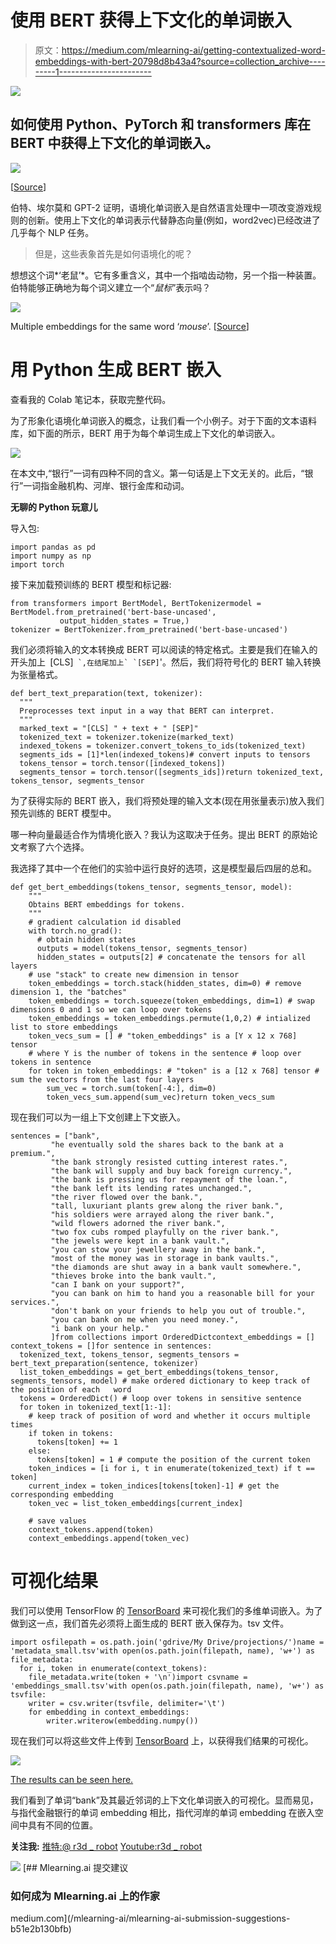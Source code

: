 # 使用 BERT 获得上下文化的单词嵌入

> 原文：<https://medium.com/mlearning-ai/getting-contextualized-word-embeddings-with-bert-20798d8b43a4?source=collection_archive---------1----------------------->

![](img/d0ffa6967217b2efaa7421bf39c03b8e.png)

## 如何使用 Python、PyTorch 和 transformers 库在 BERT 中获得上下文化的单词嵌入。

![](img/7e74dcc2123acd518039e95b35c08bf8.png)

[[Source](https://unsplash.com/s/photos/words)]

伯特、埃尔莫和 GPT-2 证明，语境化单词嵌入是自然语言处理中一项改变游戏规则的创新。使用上下文化的单词表示代替静态向量(例如，word2vec)已经改进了几乎每个 NLP 任务。

> 但是，这些表象首先是如何语境化的呢？

想想这个词*‘老鼠’*。它有多重含义，其中一个指啮齿动物，另一个指一种装置。伯特能够正确地为每个词义建立一个“*鼠标*”表示吗？

![](img/f7c8b38efd6bc700d4287694a979a95e.png)

Multiple embeddings for the same word ‘*mouse*’. [[Source](http://ai.stanford.edu/blog/contextual/)]

# **用 Python 生成 BERT 嵌入**

查看我的 Colab 笔记本，获取完整代码。

为了形象化语境化单词嵌入的概念，让我们看一个小例子。对于下面的文本语料库，如下面的所示，BERT 用于为每个单词生成上下文化的单词嵌入。

![](img/69a09158055729b35ce0abf9b8462f7e.png)

在本文中,“银行”一词有四种不同的含义。第一句话是上下文无关的。此后，“银行”一词指金融机构、河岸、银行金库和动词。

**无聊的 Python 玩意儿**

导入包:

```
import pandas as pd
import numpy as np
import torch
```

接下来加载预训练的 BERT 模型和标记器:

```
from transformers import BertModel, BertTokenizermodel = BertModel.from_pretrained('bert-base-uncased',
           output_hidden_states = True,)
tokenizer = BertTokenizer.from_pretrained('bert-base-uncased')
```

我们必须将输入的文本转换成 BERT 可以阅读的特定格式。主要是我们在输入的开头加上` `[CLS]`` `,在结尾加上` `[SEP]``'。然后，我们将符号化的 BERT 输入转换为张量格式。

```
def bert_text_preparation(text, tokenizer):
  """
  Preprocesses text input in a way that BERT can interpret.
  """
  marked_text = "[CLS] " + text + " [SEP]"
  tokenized_text = tokenizer.tokenize(marked_text)
  indexed_tokens = tokenizer.convert_tokens_to_ids(tokenized_text)
  segments_ids = [1]*len(indexed_tokens)# convert inputs to tensors
  tokens_tensor = torch.tensor([indexed_tokens])
  segments_tensor = torch.tensor([segments_ids])return tokenized_text, tokens_tensor, segments_tensor
```

为了获得实际的 BERT 嵌入，我们将预处理的输入文本(现在用张量表示)放入我们预先训练的 BERT 模型中。

哪一种向量最适合作为情境化嵌入？我认为这取决于任务。提出 BERT 的原始论文考察了六个选择。

我选择了其中一个在他们的实验中运行良好的选项，这是模型最后四层的总和。

```
def get_bert_embeddings(tokens_tensor, segments_tensor, model):
    """
    Obtains BERT embeddings for tokens.
    """
    # gradient calculation id disabled
    with torch.no_grad():
      # obtain hidden states
      outputs = model(tokens_tensor, segments_tensor)
      hidden_states = outputs[2] # concatenate the tensors for all layers
    # use "stack" to create new dimension in tensor
    token_embeddings = torch.stack(hidden_states, dim=0) # remove dimension 1, the "batches"
    token_embeddings = torch.squeeze(token_embeddings, dim=1) # swap dimensions 0 and 1 so we can loop over tokens
    token_embeddings = token_embeddings.permute(1,0,2) # intialized list to store embeddings
    token_vecs_sum = [] # "token_embeddings" is a [Y x 12 x 768] tensor
    # where Y is the number of tokens in the sentence # loop over tokens in sentence
    for token in token_embeddings: # "token" is a [12 x 768] tensor # sum the vectors from the last four layers
        sum_vec = torch.sum(token[-4:], dim=0)
        token_vecs_sum.append(sum_vec)return token_vecs_sum
```

现在我们可以为一组上下文创建上下文嵌入。

```
sentences = ["bank",
         "he eventually sold the shares back to the bank at a premium.",
         "the bank strongly resisted cutting interest rates.",
         "the bank will supply and buy back foreign currency.",
         "the bank is pressing us for repayment of the loan.",
         "the bank left its lending rates unchanged.",
         "the river flowed over the bank.",
         "tall, luxuriant plants grew along the river bank.",
         "his soldiers were arrayed along the river bank.",
         "wild flowers adorned the river bank.",
         "two fox cubs romped playfully on the river bank.",
         "the jewels were kept in a bank vault.",
         "you can stow your jewellery away in the bank.",
         "most of the money was in storage in bank vaults.",
         "the diamonds are shut away in a bank vault somewhere.",
         "thieves broke into the bank vault.",
         "can I bank on your support?",
         "you can bank on him to hand you a reasonable bill for your   
services.",
         "don't bank on your friends to help you out of trouble.",
         "you can bank on me when you need money.",
         "i bank on your help."
         ]from collections import OrderedDictcontext_embeddings = []
context_tokens = []for sentence in sentences:
  tokenized_text, tokens_tensor, segments_tensors = bert_text_preparation(sentence, tokenizer)
  list_token_embeddings = get_bert_embeddings(tokens_tensor, segments_tensors, model) # make ordered dictionary to keep track of the position of each   word
  tokens = OrderedDict() # loop over tokens in sensitive sentence
  for token in tokenized_text[1:-1]:
    # keep track of position of word and whether it occurs multiple times
    if token in tokens:
      tokens[token] += 1
    else:
      tokens[token] = 1 # compute the position of the current token
    token_indices = [i for i, t in enumerate(tokenized_text) if t == token]
    current_index = token_indices[tokens[token]-1] # get the corresponding embedding
    token_vec = list_token_embeddings[current_index]

    # save values
    context_tokens.append(token)
    context_embeddings.append(token_vec)
```

# **可视化结果**

我们可以使用 TensorFlow 的 [TensorBoard](https://projector.tensorflow.org/) 来可视化我们的多维单词嵌入。为了做到这一点，我们首先必须将上面生成的 BERT 嵌入保存为。tsv 文件。

```
import osfilepath = os.path.join('gdrive/My Drive/projections/')name = 'metadata_small.tsv'with open(os.path.join(filepath, name), 'w+') as file_metadata:
  for i, token in enumerate(context_tokens):
    file_metadata.write(token + '\n')import csvname = 'embeddings_small.tsv'with open(os.path.join(filepath, name), 'w+') as tsvfile:
    writer = csv.writer(tsvfile, delimiter='\t')
    for embedding in context_embeddings:
        writer.writerow(embedding.numpy())
```

现在我们可以将这些文件上传到 [TensorBoard](https://projector.tensorflow.org/) 上，以获得我们结果的可视化。

![](img/e2d17227d345647efb0cf20becaeb4f8.png)

[The results can be seen here.](https://projector.tensorflow.org/?config=https://gist.githubusercontent.com/arminmirrezai/2c59f675a997fef20d59851291f8c268/raw/c542be898dc77aad2d593ebcd7b60ac302b71359/gistfile1.txt)

我们看到了单词“bank”及其最近邻词的上下文化单词嵌入的可视化。显而易见，与指代金融银行的单词 embedding 相比，指代河岸的单词 embedding 在嵌入空间中具有不同的位置。

**关注我:** [推特:@ r3d _ robot](https://twitter.com/r3d_robot)
[Youtube:r3d _ robot](https://www.youtube.com/channel/UC-47UN9znQBo3ItNj8Ghspw/featured)

![](img/fbc444d1b670a3a0a27684f29fada884.png)[](/mlearning-ai/mlearning-ai-submission-suggestions-b51e2b130bfb) [## Mlearning.ai 提交建议

### 如何成为 Mlearning.ai 上的作家

medium.com](/mlearning-ai/mlearning-ai-submission-suggestions-b51e2b130bfb)